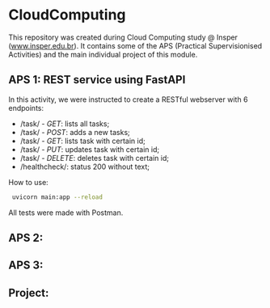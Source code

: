 # CloudComputing

This repository was created during Cloud Computing study @ Insper (www.insper.edu.br). It contains some of the APS (Practical Supervisionised Activities) and the main individual project of this module.

## APS 1: REST service using FastAPI

In this activity, we were instructed to create a RESTful webserver with 6 endpoints:
- /task/ - *GET*: lists all tasks;
- /task/ - *POST*: adds a new tasks;
- /task/<id> - *GET*: lists task with certain id;
- /task/<id> - *PUT*: updates task with certain id;
- /task/<id> - *DELETE*: deletes task with certain id;
- /healthcheck/: status 200 without text;
  
How to use:
```bash
 uvicorn main:app --reload
```
All tests were made with Postman.

## APS 2:


## APS 3:


## Project:

